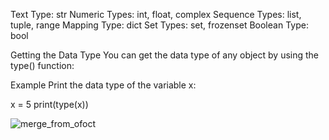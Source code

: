 Text Type:	str
Numeric Types:	int, float, complex
Sequence Types:	list, tuple, range
Mapping Type:	dict
Set Types:	set, frozenset
Boolean Type:	bool

Getting the Data Type
You can get the data type of any object by using the type() function:

Example
Print the data type of the variable x:

x = 5
print(type(x))

![merge_from_ofoct](https://user-images.githubusercontent.com/81481142/164881764-98ed33a4-5e1a-44c2-bcc9-1463196ff96a.jpg)
